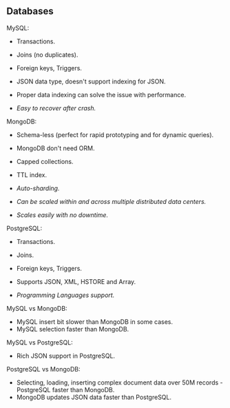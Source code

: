 Databases
-

MySQL:

* Transactions.
* Joins (no duplicates).
* Foreign keys, Triggers.
* JSON data type, doesn't support indexing for JSON.
* Proper data indexing can solve the issue with performance.

* *Easy to recover after crash.*

MongoDB:

* Schema-less (perfect for rapid prototyping and for dynamic queries).
* MongoDB don't need ORM.
* Capped collections.
* TTL index.

* *Auto-sharding.*
* *Can be scaled within and across multiple distributed data centers.*
* *Scales easily with no downtime.*

PostgreSQL:

* Transactions.
* Joins.
* Foreign keys, Triggers.
* Supports JSON, XML, HSTORE and Array.

* *Programming Languages support.*

MySQL vs MongoDB:

* MySQL insert bit slower than MongoDB in some cases.
* MySQL selection faster than MongoDB.

MySQL vs PostgreSQL:

* Rich JSON support in PostgreSQL.

PostgreSQL vs MongoDB:

* Selecting, loading, inserting complex document data over 50M records - PostgreSQL faster than MongoDB.
* MongoDB updates JSON data faster than PostgreSQL.
